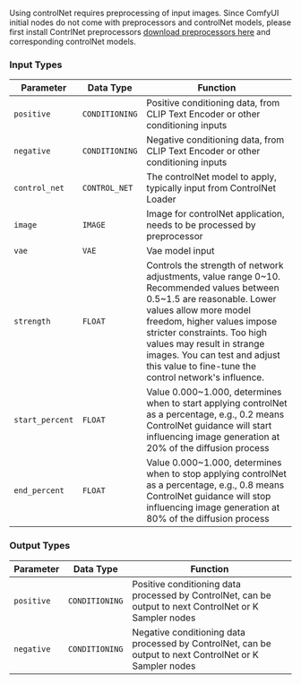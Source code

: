 Using controlNet requires preprocessing of input images. Since ComfyUI initial nodes do not come with preprocessors and controlNet models, please first install ContrlNet preprocessors [download preprocessors here](https://github.com/Fannovel16/comfy_controlnet_preprocessors) and corresponding controlNet models.

### Input Types
| Parameter | Data Type | Function |
| --- | --- | --- |
| `positive` | `CONDITIONING` | Positive conditioning data, from CLIP Text Encoder or other conditioning inputs |
| `negative` | `CONDITIONING` | Negative conditioning data, from CLIP Text Encoder or other conditioning inputs |
| `control_net` | `CONTROL_NET` | The controlNet model to apply, typically input from ControlNet Loader |
| `image` | `IMAGE` | Image for controlNet application, needs to be processed by preprocessor |
| `vae` | `VAE` | Vae model input |
| `strength` | `FLOAT` | Controls the strength of network adjustments, value range 0~10. Recommended values between 0.5~1.5 are reasonable. Lower values allow more model freedom, higher values impose stricter constraints. Too high values may result in strange images. You can test and adjust this value to fine-tune the control network's influence. |
| `start_percent` | `FLOAT` | Value 0.000~1.000, determines when to start applying controlNet as a percentage, e.g., 0.2 means ControlNet guidance will start influencing image generation at 20% of the diffusion process |
| `end_percent` | `FLOAT` | Value 0.000~1.000, determines when to stop applying controlNet as a percentage, e.g., 0.8 means ControlNet guidance will stop influencing image generation at 80% of the diffusion process |

### Output Types
| Parameter | Data Type | Function |
| --- | --- | --- |
| `positive` | `CONDITIONING` | Positive conditioning data processed by ControlNet, can be output to next ControlNet or K Sampler nodes |
| `negative` | `CONDITIONING` | Negative conditioning data processed by ControlNet, can be output to next ControlNet or K Sampler nodes |

